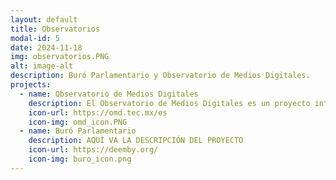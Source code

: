 ```yaml
---
layout: default
title: Observatorios
modal-id: 5
date: 2024-11-18
img: observatorios.PNG
alt: image-alt
description: Buró Parlamentario y Observatorio de Medios Digitales.
projects:
  - name: Observatorio de Medios Digitales
    description: El Observatorio de Medios Digitales es un proyecto interdisciplinar de la Vicerrectoría de Investigación del Tecnológico de Monterrey que busca identificar y monitorear narrativas dominantes y emergentes en el panorama de los medios digitales en México, así como evidenciar mecanismos de desinformación con el propósito de engañar a la población o manipular la opinión pública.
    icon-url: https://omd.tec.mx/es
    icon-img: omd_icon.PNG
  - name: Buró Parlamentario
    description: AQUÍ VA LA DESCRIPCIÓN DEL PROYECTO
    icon-url: https://deemby.org/
    icon-img: buro_icon.png
---
```

